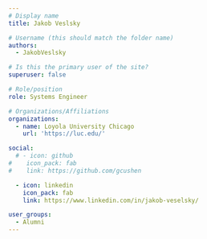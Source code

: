```yaml
---
# Display name
title: Jakob Veslsky

# Username (this should match the folder name)
authors:
  - JakobVeslsky

# Is this the primary user of the site?
superuser: false

# Role/position
role: Systems Engineer

# Organizations/Affiliations
organizations:
  - name: Loyola University Chicago
    url: 'https://luc.edu/'

social:
  # - icon: github
#    icon_pack: fab
#    link: https://github.com/gcushen

  - icon: linkedin
    icon_pack: fab
    link: https://www.linkedin.com/in/jakob-veselsky/

user_groups:
  - Alumni
---
```

